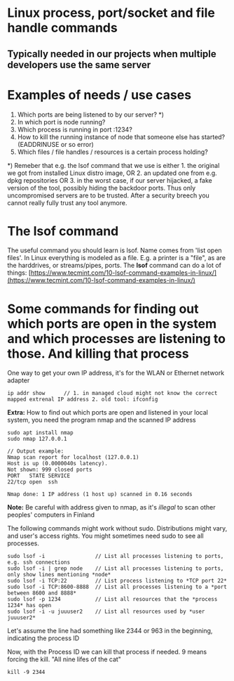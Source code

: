 # Linux process, port/socket and file handle commands
## Typically needed in our projects when multiple developers use the same server

# Examples of needs / use cases
1. Which ports are being listened to by our server?  *)
2. In which port is node running?
3. Which process is running in port :1234?
4. How to kill the running instance of node that someone else has started? (EADDRINUSE or so error)
5. Which files / file handles / resources is a certain process holding?

*) Remeber that e.g. the lsof command that we use is either 1. the original we got from installed Linux distro image, OR 2. an updated one from e.g. dpkg repositories OR 3. in the worst case, if our server hijacked, a fake version of the tool, possibly hiding the backdoor ports. Thus only uncompromised servers are to be trusted. After a security breech you cannot really fully trust any tool anymore.

# The lsof command
The useful command you should learn is lsof. Name comes from 'list open files'. In Linux everything is modeled as a file. E.g. a printer is a "file", as are the harddrives, or streams/pipes, ports.
The **lsof** command can do a lot of things: [https://www.tecmint.com/10-lsof-command-examples-in-linux/](https://www.tecmint.com/10-lsof-command-examples-in-linux/) 

# Some commands for finding out which ports are open in the system and which processes are listening to those. And killing that process

One way to get your own IP address, it's for the WLAN or Ethernet network adapter
```shell
ip addr show      // 1. in managed cloud might not know the correct mapped extrenal IP address 2. old tool: ifconfig
```

**Extra:** How to find out which ports are open and listened in your local system, you need the program nmap and the scanned IP address
```shell
sudo apt install nmap
sudo nmap 127.0.0.1         
```
```
// Output example:
Nmap scan report for localhost (127.0.0.1)
Host is up (0.0000040s latency).
Not shown: 999 closed ports
PORT   STATE SERVICE
22/tcp open  ssh

Nmap done: 1 IP address (1 host up) scanned in 0.16 seconds

```
**Note:** Be careful with address given to nmap, 
as it's *illegal* to scan other peoples' computers in Finland

The following commands might work without sudo. Distributions might vary, and user's access rights. You might sometimes need sudo to see all processes.
```shell
sudo lsof -i                // List all processes listening to ports, e.g. ssh connections 
sudo lsof -i | grep node    // List all processes listening to ports, only show lines mentioning *node*
sudo lsof -i TCP:22         // List process listening to *TCP port 22*
sudo lsof -i TCP:8600-8888  // List all processes listening to a *port between 8600 and 8888*      
sudo lsof -p 1234           // List all resources that the *process 1234* has open
sudo lsof -i -u juuuser2    // List all resources used by *user juuuser2*

```
Let's assume the line had something like 2344 or 963 in the beginning, indicating the process ID

Now, with the Process ID we can kill that process if needed. 9 means forcing the kill. "All nine lifes of the cat"
```shell
kill -9 2344
```